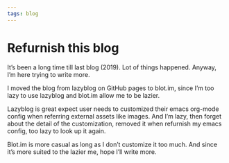```yaml
---
tags: blog
---
```


# Refurnish this blog

It’s been a long time till last blog (2019). Lot of things happened.
Anyway, I’m here trying to write more.

I moved the blog from lazyblog on GitHub pages to blot.im, since I’m too lazy to use lazyblog and blot.im allow me to be lazier.

Lazyblog is great expect user needs to customized their emacs org-mode config when referring external assets like images. And I’m lazy, then forget about the detail of the customization, removed it when refurnish my emacs config, too lazy to look up it again.

Blot.im is more casual as long as I don’t customize it too much. And since it’s more suited to the lazier me, hope I’ll write more.
